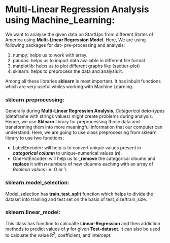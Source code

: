 # Multi-Linear Regression Analysis using Machine_Learning:
We want to analyse the given data on StartUps from different States of America using **Multi-Linear Regression Model**.
Here, We are using following packages for dat- pre-processing and analysis:
1. numpy: helps us to work with array.
2. pandas: helps us to import data available in different file format
3. matplotlib: helps us to plot different graphs like (sactter-plot)
4. sklearn: helps to preprocess the data and analysis it.

Among all these libraries **sklearn** is most important. It has inbulit functions which are very useful whiles working with Machine Learning.

### sklearn.preprocessing:
Generally during **Multi-Linear Regression Analysis**, *Categorical data-types* (dataframe with strings values) might create problems during analysis.
Hence, we use **Sklearn** library for preprocessing those data and transforming them into more meaningful information that our computer can understand.
Here, we are going to use class preprocessing from sklearn library to use two functions:
- LabelEncoder: will help is to convert unique values present in ***categorical column*** to unique-numerical values (***n***).
- OneHotEncoder: will help us to _**remove** the categorical cloumn and **replace** it with ***n*** numbers of new cloumns eaching with an array of *Boolean values* i.e. O or 1.

### sklearn.model_selection:
Model_selection has **train_test_split** function which helps to divide the dataset into training and test set on the basis of test_size/train_size.

### sklearn.linear_model:
This class has function to calcualte **Linear-Regression** and then addiction methods to predict values of ***y*** for given **Test-dataset**. It can also be used to
calcuate the value R<sup>2</sup>, coefficient, and intercept.
